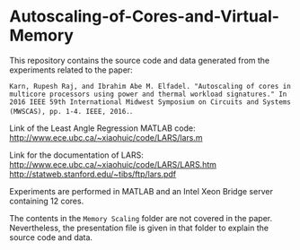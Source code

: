 # Autoscaling-of-Cores-and-Virtual-Memory

This repository contains the source code and data generated from the experiments related to the paper:

`Karn, Rupesh Raj, and Ibrahim Abe M. Elfadel. "Autoscaling of cores in multicore processors using power and thermal workload signatures." In 2016 IEEE 59th International Midwest Symposium on Circuits and Systems (MWSCAS), pp. 1-4. IEEE, 2016.`.

Link of the Least Angle Regression MATLAB code: http://www.ece.ubc.ca/~xiaohuic/code/LARS/lars.m

Link for the documentation of LARS: http://www.ece.ubc.ca/~xiaohuic/code/LARS/LARS.htm 
http://statweb.stanford.edu/~tibs/ftp/lars.pdf 

Experiments are performed in MATLAB and an Intel Xeon Bridge server containing 12 cores.

The contents in the `Memory Scaling` folder are not covered in the paper. Nevertheless, the presentation file is given in that folder to explain the source code and data.

